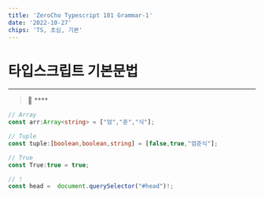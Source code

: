 ```yaml
---
title: 'ZeroCho Typescript 101 Grammar-1'
date: '2022-10-27'
chips: 'TS, 초심, 기본'
---
```


# 타입스크립트 기본문법

---
> 🎯 ****
```typescript
// Array 
const arr:Array<string> = ["엄","준","식"];

// Tuple
const tuple:[boolean,boolean,string] = [false,true,"엄준식"];

// True
const True:true = true;

// !
const head =  document.querySelector("#head")!;
```
